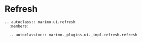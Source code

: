 # Refresh

<!-- TODO: add interactive mo.ui.refresh doc.
At the moment, our components app uses released versions of marimo, so these changes will lag behind. -->
<!-- <iframe class="demo" src="https://components.marimo.io/?component=refresh" frameborder="no"></iframe> -->

```{eval-rst}
.. autoclass:: marimo.ui.refresh
  :members:

  .. autoclasstoc:: marimo._plugins.ui._impl.refresh.refresh
```
